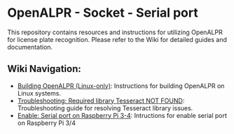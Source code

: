 # OpenALPR - Socket - Serial port

This repository contains resources and instructions for utilizing OpenALPR for license plate recognition. Please refer to the Wiki for detailed guides and documentation.

## Wiki Navigation:

- [Building OpenALPR (Linux-only)](https://github.com/vanhovev/openalpr/wiki/Build-OpenALPR-(Linux-only)): Instructions for building OpenALPR on Linux systems.
- [Troubleshooting: Required library Tesseract NOT FOUND](https://github.com/vanhovev/openalpr/wiki/Required-library-Tesseract-NOT-FOUND): Troubleshooting guide for resolving Tesseract library issues.
- [Enable: Serial port on Raspberry Pi 3-4](https://github.com/vanhovev/openalpr/wiki/Serial-port-on-Raspberry-Pi-3-4): Intructions for enable serial port on Raspberry Pi 3/4
